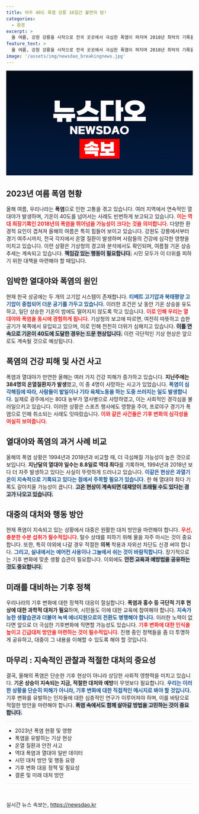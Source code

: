 ```yaml
---
title: 여주 40도 폭염 강릉 16일간 불면의 밤!
categories:
  - 환경
excerpt: >
  올 여름, 강원 강릉을 시작으로 전국 곳곳에서 극심한 폭염이 퍼지며 2018년 최악의 기록을 넘어설 조짐이 보이고 있다. 밤낮 없이 기온이 치솟고 열대야가 연속 발생하면서 인명 피해와 각종 사고가 이어지는 가운데, 시민들은 더위를 피해 해수욕장과 공원으로 몰리고 있다.
feature_text: >
  올 여름, 강원 강릉을 시작으로 전국 곳곳에서 극심한 폭염이 퍼지며 2018년 최악의 기록을 넘어설 조짐이 보이고 있다. 밤낮 없이 기온이 치솟고 열대야가 연속 발생하면서 인명 피해와 각종 사고가 이어지는 가운데, 시민들은 더위를 피해 해수욕장과 공원으로 몰리고 있다.
image: '/assets/img/newsdao_breakingnews.jpg'
---
```


<p><img src="/assets/img/newsdao_breakingnews.jpg" alt="cryptoinkorea 속보" /></p>

<h2 data-ke-size="size26">2023년 여름 폭염 현황</h2>

<p data-ke-size="size16">
올해 여름, 우리나라는 <b>폭염</b>으로 인한 고통을 겪고 있습니다. 여러 지역에서 연속적인 열대야가 발생하며, 기온이 40도를 넘어서는 사례도 빈번하게 보고되고 있습니다. <b><span style="color: #ee2323;">이는 역대 최장기록인 2018년의 폭염을 뛰어넘을 가능성이 크다는 것을 의미합니다.</span></b> 다양한 환경적 요인이 겹쳐져 올해의 여름은 특히 힘들어 보이고 있습니다. 강원도 강릉에서부터 경기 여주시까지, 전국 각지에서 온열 질환이 발생하며 사람들의 건강에 심각한 영향을 미치고 있습니다. 이런 상황은 기상청의 경고와 분석에서도 확인되며, 여름철 기온 상승 추세는 계속되고 있습니다. <b><span style="background-color: #21538527;">책임감 있는 행동이 필요합니다.</span></b> 시민 모두가 이 더위를 피하기 위한 대책을 마련해야 할 때입니다. 
</p>

<h2 data-ke-size="size26">임박한 열대야와 폭염의 원인</h2>

<p data-ke-size="size16">
현재 한국 상공에는 두 개의 고기압 시스템이 존재합니다. <b><span style="color: #1a5490;">티베트 고기압과 북태평양 고기압이 중첩되어 더운 공기를 가두고 있습니다.</span></b> 이러한 조건은 낮 동안 기온 상승을 유도하고, 일단 상승한 기온이 밤에도 떨어지지 않도록 막고 있습니다. <b><span style="color: #ee2323;">이로 인해 우리는 열대야와 폭염을 동시에 경험하게 됩니다.</span></b> 기상청의 보고에 따르면, 여전히 따뜻하고 습한 공기가 북쪽에서 유입되고 있으며, 이로 인해 천천히 더위가 심해지고 있습니다. <b><span style="background-color: #21538527;">이틀 연속으로 기온이 40도에 도달한 경우는 드문 현상입니다.</span></b> 이런 극단적인 기상 현상은 앞으로도 계속될 것으로 예상됩니다.
</p>

<h2 data-ke-size="size26">폭염의 건강 피해 및 사건 사고</h2>

<p data-ke-size="size16">
폭염과 열대야가 만연한 올해는 여러 가지 건강 피해가 증가하고 있습니다. <b>지난주에는 384명의 온열질환자가 발생</b>했고, 이 중 4명이 사망하는 사고가 있었습니다. <b><span style="color: #1a5490;">폭염이 심각해짐에 따라, 사람들이 밭일이나 기타 육체노동을 하는 도중 쓰러지는 일도 발생합니다.</span></b> 실제로 광주에서는 80대 농부가 열사병으로 사망하였고, 이는 사회적인 경각심을 불러일으키고 있습니다. 이러한 상황은 스포츠 행사에도 영향을 주어, 프로야구 경기가 폭염으로 인해 취소되는 사례도 잇따랐습니다. <b><span style="color: #ee2323;">이와 같은 사건들은 기후 변화의 심각성을 여실히 보여줍니다.</span></b> 
</p>

<h2 data-ke-size="size26">열대야와 폭염의 과거 사례 비교</h2>

<p data-ke-size="size16">
올해의 폭염 상황은 1994년과 2018년과 비교할 때, 더 극심해질 가능성이 높은 것으로 보입니다. <b>지난달의 열대야 일수는 8.8일로 역대 최다</b>를 기록하며, 1994년과 2018년 보다 더 자주 발생하고 있다는 사실이 뚜렷하게 드러나고 있습니다. <b><span style="color: #1a5490;">이같은 현상은 과열기온이 지속적으로 기록되고 있다는 점에서 주목할 필요가 있습니다.</span></b> 한 해 열대야 최다 기록도 갈아치울 가능성이 큽니다. <b><span style="background-color: #21538527;">고온 현상이 계속되면 대재앙이 초래될 수도 있다는 경고가 나오고 있습니다.</span></b> 
</p>

<h2 data-ke-size="size26">대중의 대처와 행동 방안</h2>

<p data-ke-size="size16">
현재 폭염이 지속되고 있는 상황에서 대중은 원활한 대처 방안을 마련해야 합니다. <b><span style="color: #ee2323;">우선, 충분한 수분 섭취가 필수적입니다.</span></b> 탈수 상태를 피하기 위해 물을 자주 마시는 것이 중요합니다. 또한, 특히 야외에 나갈 경우 적절한 <b>의복</b> 착용과 자외선 차단도 신경 써야 합니다. <b><span style="color: #1a5490;">그리고, 실내에서는 에어컨 사용이나 그늘에서 쉬는 것이 바람직합니다.</span></b> 장기적으로는 기후 변화에 맞춘 생활 습관이 필요합니다. 이외에도 <b><span style="background-color: #21538527;">안전 교육과 예방법을 공유하는 것도 중요합니다.</span></b>
</p>

<h2 data-ke-size="size26">미래를 대비하는 기후 정책</h2>

<p data-ke-size="size16">
우리나라의 기후 변화에 대한 정책적 대응이 절실합니다. <b>폭염과 홍수 등 극단적 기후 현상에 대한 과학적 대처가 필요</b>하며, 시민들도 이에 대한 교육에 참여해야 합니다. <b><span style="color: #1a5490;">지속가능한 생활습관과 더불어 녹색 에너지원으로의 전환도 병행해야 합니다.</span></b> 이러한 노력이 없다면 앞으로 더 극심한 기후변화에 직면할 가능성도 있습니다. <b><span style="color: #ee2323;">기후 변화에 대한 인식을 높이고 긴급대처 방안을 마련하는 것이 필수적입니다.</span></b> 진행 중인 정책들을 좀 더 투명하게 공유하고, 대중이 그 내용을 이해할 수 있도록 해야 할 것입니다. 
</p>

<h2 data-ke-size="size26">마무리 : 지속적인 관찰과 적절한 대처의 중요성</h2>

<p data-ke-size="size16">
결국, 올해의 폭염은 단순한 기후 현상이 아니라 상당한 사회적 영향력을 미치고 있습니다. <b>기온 상승이 지속되는 지금, 적절한 대처와 예방</b>이 무엇보다 필요합니다. <b><span style="color: #1a5490;">우리는 이러한 상황을 단순히 피해가 아니라, 기후 변화에 대한 직접적인 메시지로 봐야 할 것입니다.</span></b> 기후 변화를 유발하는 인자들에 대한 심층적인 연구가 이루어져야 하며, 이를 바탕으로 적절한 방안을 마련해야 합니다. <b><span style="background-color: #21538527;">폭염 속에서도 함께 살아갈 방법을 고민하는 것이 중요합니다.</span></b>
</p>

<hr style="height: 1px; border: none; background-color: #e8e9ec;">

<ul>
   <li>2023년 폭염 현황 및 영향</li>
   <li>폭염을 유발하는 기상 현상</li>
   <li>온열 질환과 안전 사고</li>
   <li>역대 폭염과 열대야 일반 데이터</li>
   <li>시민 대처 방안 및 행동 요령</li>
   <li>기후 변화 대응 정책 및 필요성</li>
   <li>결론 및 미래 대처 방안</li>
</ul>

<hr style="height: 1px; border: none; background-color: #e8e9ec;">

<p data-ke-size="size16">&nbsp;</p>
실시간 뉴스 속보는, <a href="https://newsdao.kr" rel="dofollow">https://newsdao.kr</a>


